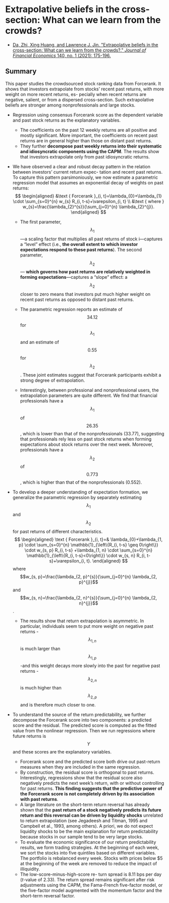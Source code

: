 # Extrapolative beliefs in the cross-section: What can we learn from the crowds?

- [Da, Zhi, Xing Huang, and Lawrence J. Jin. "Extrapolative beliefs in the cross-section: What can we learn from the crowds?." *Journal of Financial Economics* 140, no. 1 (2021): 175-196.](https://www.sciencedirect.com/science/article/pii/S0304405X20302786)

## Summary

This paper studies the crowdsourced stock ranking data from Forcerank. It shows that investors extrapolate from stocks’ recent past returns, with more weight on more recent returns, es- pecially when recent returns are negative, salient, or from a dispersed cross-section. Such extrapolative beliefs are stronger among nonprofessionals and large stocks.



- Regression using consensus Forcerank score as the dependent variable and past stock returns as the explanatory variables. 

  - The coefficients on the past 12 weekly returns are all positive and mostly significant. More important, the coefficients on recent past returns are in general higher than those on distant past returns.
  - They further **decompose past weekly returns into their systematic and idiosyncratic components using the CAPM**. The results show that investors extrapolate only from past idiosyncratic returns.

- We have observed a clear and robust decay pattern in the relation between investors’ current return expec- tation and recent past returns. To capture this pattern parsimoniously, we now estimate a parametric regression model that assumes an exponential decay of weights on past returns:
  $$
  \begin{aligned}
  &\text { Forcerank }_{i, t}=\lambda_{0}+\lambda_{1} \cdot \sum_{s=0}^{n} w_{s} R_{i, t-s}+\varepsilon_{i, t} \\
  &\text { where } w_{s}=\frac{\lambda_{2}^{s}}{\sum_{j=0}^{n} \lambda_{2}^{j}}.
  \end{aligned}
  $$
  

  - The first parameter, $$\lambda_1$$—a scaling factor that multiplies all past returns of stock i—captures a “level” effect (i.e., **the overall extent to which investor expectations respond to these past returns**). The second parameter, $$\lambda_2$$— **which governs how past returns are relatively weighted in forming expectations**—captures a “slope” effect: a $$\lambda_2$$ closer to zero means that investors put much higher weight on recent past returns as opposed to distant past returns. 

  - The parametric regression reports an estimate of $$34.12$$ for $$\lambda_{1}$$ and an estimate of $$0.55$$ for $$\lambda_{2}$$. These joint estimates suggest that Forcerank participants exhibit a strong degree of extrapolation. 
  - Interestingly, between professional and nonprofessional users, the extrapolation parameters are quite different. We find that financial professionals have a $$\lambda_{1}$$ of $$26.35$$, which is lower than that of the nonprofessionals (33.77), suggesting that professionals rely less on past stock returns when forming expectations about stock returns over the next week. Moreover, professionals have a $$\lambda_{2}$$ of $$0.773$$, which is higher than that of the nonprofessionals (0.552).

- To develop a deeper understanding of expectation formation, we generalize the parametric regression by separately estimating $$\lambda_{1}$$ and $$\lambda_{2}$$ for past returns of different characteristics. 
  $$
  \begin{aligned}
  \text { Forcerank }_{i, t}=& \lambda_{0}+\lambda_{1, p} \cdot \sum_{s=0}^{n} \mathbb{1}_{\left\{R_{i, t-s} \geq 0\right\}} \cdot w_{s, p} R_{i, t-s} +\lambda_{1, n} \cdot \sum_{s=0}^{n} \mathbb{1}_{\left\{R_{i, t-s}<0\right\}} \cdot w_{s, n} R_{i, t-s}+\varepsilon_{i, t}.
  \end{aligned}
  $$
  where $$w_{s, p}=\frac{\lambda_{2, p}^{s}}{\sum_{j=0}^{n} \lambda_{2, p}^{j}}$$ and $$w_{s, n}=\frac{\lambda_{2, n}^{s}}{\sum_{j=0}^{n} \lambda_{2, n}^{j}}$$.

  - The results show that return extrapolation is asymmetric. In particular, individuals seem to put more weight on negative past returns -$$\lambda_{1, n}$$ is much larger than $$\lambda_{1, p}$$-and this weight decays more slowly into the past for negative past returns - $$\lambda_{2, n}$$ is much higher than $$\lambda_{2, p}$$ and is therefore much closer to one. 

- To understand the source of the return predictability, we further decompose the Forcerank score into two components: a predicted score and the residual. The predicted score is computed as the fitted value from the nonlinear regression. Then we run regressions where future returns is $$Y$$ and these scores are the explanatory variables.

  - Forcerank score and the predicted score both drive out past-return measures when they are included in the same regression.
  - By construction, the residual score is orthogonal to past returns. Interestingly, regressions show that the residual score also negatively predicts the next week’s return, with or without controlling for past returns. **This finding suggests that the predictive power of the Forcerank score is not completely driven by its association with past returns**. 
  - A large literature on the short-term return reversal has already shown that the **past return of a stock negatively predicts its future return and this reversal can be driven by liquidity shocks** unrelated to return extrapolation (see Jegadeesh and Titman, 1995 and Campbell et al., 1993, among others). A priori, we do not expect liquidity shocks to be the main explanation for return predictability because stocks in our sample tend to be very large stocks.
  - To evaluate the economic significance of our return predictability results, we form trading strategies. At the beginning of each week, we sort the stocks into five quintiles based on different variables. The portfolio is rebalanced every week. Stocks with prices below $5 at the beginning of the week are removed to reduce the impact of illiquidity.
  - The low-score-minus-high-score re- turn spread is 8.11 bps per day (*t*-value of 2.33). The return spread remains significant after risk adjustments using the CAPM, the Fama-French five-factor model, or the five-factor model augmented with the momentum factor and the short-term reversal factor.

​		